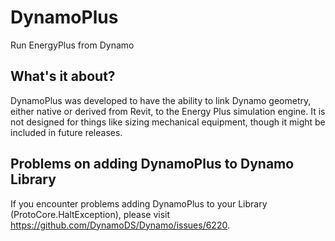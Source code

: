 # DynamoPlus
Run EnergyPlus from Dynamo

## What's it about?

DynamoPlus was developed to have the ability to link Dynamo geometry, either native or derived from Revit, to the Energy Plus simulation engine. It is not designed for things like sizing mechanical equipment, though it might be included in future releases.

## Problems on adding DynamoPlus to Dynamo Library

If you encounter problems adding DynamoPlus to your Library (ProtoCore.HaltException), please visit https://github.com/DynamoDS/Dynamo/issues/6220.
